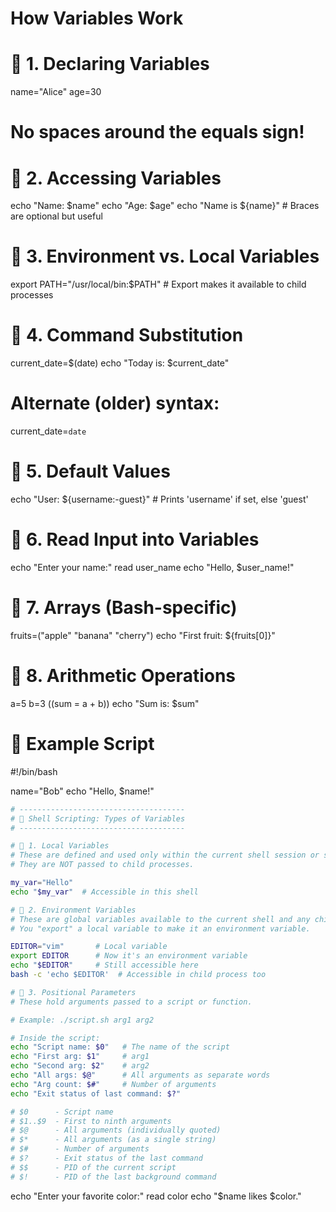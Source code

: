 # How Variables Work

# 🔹 1. Declaring Variables
name="Alice"
age=30

# No spaces around the equals sign!

# 🔹 2. Accessing Variables
echo "Name: $name"
echo "Age: $age"
echo "Name is ${name}"  # Braces are optional but useful

# 🔹 3. Environment vs. Local Variables
export PATH="/usr/local/bin:$PATH"  # Export makes it available to child processes

# 🔹 4. Command Substitution
current_date=$(date)
echo "Today is: $current_date"

# Alternate (older) syntax:
current_date=`date`

# 🔹 5. Default Values
echo "User: ${username:-guest}"  # Prints 'username' if set, else 'guest'

# 🔹 6. Read Input into Variables
echo "Enter your name:"
read user_name
echo "Hello, $user_name!"

# 🔹 7. Arrays (Bash-specific)
fruits=("apple" "banana" "cherry")
echo "First fruit: ${fruits[0]}"

# 🔹 8. Arithmetic Operations
a=5
b=3
((sum = a + b))
echo "Sum is: $sum"

# 🔹 Example Script
#!/bin/bash

name="Bob"
echo "Hello, $name!"

```bash
# -------------------------------------
# 🐚 Shell Scripting: Types of Variables
# -------------------------------------

# 🔹 1. Local Variables
# These are defined and used only within the current shell session or script.
# They are NOT passed to child processes.

my_var="Hello"
echo "$my_var"  # Accessible in this shell

# 🔹 2. Environment Variables
# These are global variables available to the current shell and any child processes.
# You "export" a local variable to make it an environment variable.

EDITOR="vim"       # Local variable
export EDITOR      # Now it's an environment variable
echo "$EDITOR"     # Still accessible here
bash -c 'echo $EDITOR'  # Accessible in child process too

# 🔹 3. Positional Parameters
# These hold arguments passed to a script or function.

# Example: ./script.sh arg1 arg2

# Inside the script:
echo "Script name: $0"   # The name of the script
echo "First arg: $1"     # arg1
echo "Second arg: $2"    # arg2
echo "All args: $@"      # All arguments as separate words
echo "Arg count: $#"     # Number of arguments
echo "Exit status of last command: $?"

# $0      - Script name
# $1..$9  - First to ninth arguments
# $@      - All arguments (individually quoted)
# $*      - All arguments (as a single string)
# $#      - Number of arguments
# $?      - Exit status of the last command
# $$      - PID of the current script
# $!      - PID of the last background command
```


echo "Enter your favorite color:"
read color
echo "$name likes $color."
```
